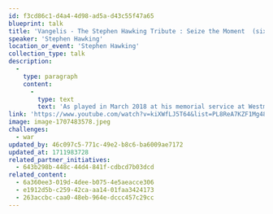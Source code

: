 ```yaml
---
id: f3cd86c1-d4a4-4d98-ad5a-d43c55f47a65
blueprint: talk
title: 'Vangelis - The Stephen Hawking Tribute : Seize the Moment  (six-minute video)'
speaker: 'Stephen Hawking'
location_or_event: 'Stephen Hawking'
collection_type: talk
description:
  -
    type: paragraph
    content:
      -
        type: text
        text: 'As played in March 2018 at his memorial service at Westminster Abbey, in the garden, and simultaneously transmitted into space, here is Professor Stephen Hawking‘s recorded wish for each of us to become global citizens.'
link: 'https://www.youtube.com/watch?v=kiXWfLJ5T64&list=PL8ReA7KZF1Mg48CKRoh-UpHoIC0IdyzGa'
image: image-1707483578.jpeg
challenges:
  - war
updated_by: 46c097c5-771c-49e2-b8c6-ba6009ae7172
updated_at: 1711983728
related_partner_initiatives:
  - 643b298b-448c-44d4-841f-cdbcd7b03dcd
related_content:
  - 6a360ee3-019d-4dee-b075-4e5aeacce306
  - e1912d5b-c259-42ca-aa14-01faa3424173
  - 263accbc-caa0-48eb-964e-dccc457c29cc
---
```

